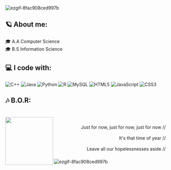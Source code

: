 
![ezgif-8fac908ced997b](https://github.com/user-attachments/assets/df99bd75-5f66-4c9f-8438-a091416bab76)

###

<h2 align="left">🪐 About me:</h2>

###

<p align="left">🎓 A.A Computer Science<br>🎓 B.S Information Science</p>

###

<h2 align="left">💻 I code with:</h2>

###

![C++](https://img.shields.io/badge/c++-%2300599C.svg?style=flat&logo=c%2B%2B&logoColor=white) ![Java](https://img.shields.io/badge/java-%23ED8B00.svg?style=flat&logo=openjdk&logoColor=white) ![Python](https://img.shields.io/badge/python-3670A0?style=flat&logo=python&logoColor=ffdd54) ![R](https://img.shields.io/badge/r-%23276DC3.svg?style=flat&logo=r&logoColor=white) ![MySQL](https://img.shields.io/badge/mysql-4479A1.svg?style=flat&logo=mysql&logoColor=white) ![HTML5](https://img.shields.io/badge/html5-%23E34F26.svg?style=flat&logo=html5&logoColor=white) ![JavaScript](https://img.shields.io/badge/javascript-%23323330.svg?style=flat&logo=javascript&logoColor=%23F7DF1E) ![CSS3](https://img.shields.io/badge/css3-%231572B6.svg?style=flat&logo=css3&logoColor=white)


###

<h2 align="left">🎶 B.O.R:</h2>

###

<br clear="both">

<img align="left" height="150" src="https://media2.giphy.com/media/v1.Y2lkPTc5MGI3NjExN2ZnbnE4YTR6cWpqNWM3amFmcWJrNDVrZjgxaGdiOGFrZWU4bWhscyZlcD12MV9pbnRlcm5hbF9naWZfYnlfaWQmY3Q9Zw/elcAvTEXkG02d17sr7/giphy.gif"/>

###

<p align="right">Just for now, just for now, just for now //<br><br>It's that time of year //<br><br>Leave all our hopelessnesses aside //</p>

###


  ![ezgif-8fac908ced997b](https://github.com/user-attachments/assets/df99bd75-5f66-4c9f-8438-a091416bab76)

###



